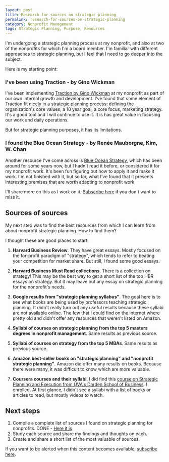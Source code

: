 ```yaml
---
layout: post
title: Research for sources on strategic planning
permalink: research-for-sources-on-strategic-planning
category: Nonprofit Management
tags: Strategic Planning, Purpose, Resources
---
```

I'm undergoing a strategic planning process at my nonprofit, and also at two of the nonprofits for which I'm a board member. I'm familiar with different approaches to strategic planning, but I feel that I need to go deeper into the subject. 

Here is my starting point: 

### I've been using Traction - by Gino Wickman

I've been implementing <a href="https://smile.amazon.com/Traction-Get-Grip-Your-Business/dp/1936661837/" target="_blank">Traction by Gino Wickman</a> at my nonprofit as part of our own internal growth and development. I've found that some element of Traction fit nicely in a strategic planning process: defining the organization's core values, a 10 year goal, a core focus, marketing strategy.  It's a good tool and I will continue to use it. It is has great value in focusing our work and daily operations. 

But for strategic planning purposes, it has its limitations.  

### I found the Blue Ocean Strategy - by Renée Mauborgne, Kim, W. Chan

Another resource I've come across is <a href="https://smile.amazon.com/Blue-Ocean-Strategy-Expanded-Uncontested/dp/1625274491/" target="_blank">Blue Ocean Strategy</a>, which has been around for some years now, but I hadn't read it before, or considered it for my nonprofit work.  It's been fun figuring out how to apply it and make it work.  I'm not finished with it, but so far, what I've found that it presents interesting premises that are worth adapting to nonprofit work. 

I'll share more on this as I work on it. [Subscribe here](https://jpberriz.com/subscribe/) if you don't want to miss it.




## Sources of sources

My next step was to find the best resources from which I can learn from about nonprofit strategic planning. How to find them? 

I thought these are good places to start: 

1. **Harvard Business Review**. They have great essays. Mostly focused on the for-profit paradigm of "strategy", which tends to refer to beating your competition for market share. But still, I found some good essays.  

2. **Harvard Business Must Read collections**. There is a collection on strategy! This may be the best way to get a short list of the top HBR essays on strategy. But it may leave out any essay on strategic planning for the nonprofit's needs.

3. **Google results from "strategic planning syllabus"**. The goal here is to see what books are being used by professors teaching strategic planning. It didn't really turn out any useful results because these syllabi are not available online. The few that I could find on the internet where pretty old and didn't offer any resources that weren't listed on Amazon. 

4. **Syllabi of courses on strategic planning from the top 5 masters degrees in nonprofit management**. Same results as previous source. 

5. **Syllabi of courses on strategy from the top 5 MBAs**. Same results as previous source.

6. **Amazon best-seller books on "strategic planning" and "nonprofit strategic planning"**.  Amazon did offer many results on books. Because there were many, it was difficult to know which are more valuable. 

7. **Coursera courses and their syllabi**. I did find this <a href="https://www.coursera.org/learn/uva-darden-strategic-planning-execution" target="_blank">course on Strategic Planning and Execution from UVA's Darden School of Business</a>. I enrolled. At first glance, I didn't see a syllabi with a list of books or articles to read, but mostly videos to watch.

   

## Next steps

1. Compile a complete list of sources I found on strategic planning for nonprofits. DONE - [Here it is](complete-list-of-sources-on-strategic-planning)
2. Study each source and share my findings and thoughts on each.
3. Create and share a short list of the most valuable of sources. 



If you want to be alerted when this content becomes available, [subscribe here](https://jpberriz.com/subscribe/).